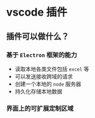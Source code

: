 # vscode 插件

## 插件可以做什么？

### 基于 `Electron` 框架的能力

- 读取本地各类文件包括 `excel` 等
- 可以发送接收跨域的请求
- 创建一个本地的 `node` 服务器
- 持久化存储本地数据

### 界面上的可扩展定制区域
